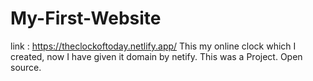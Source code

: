 # My-First-Website
link : https://theclockoftoday.netlify.app/ 
This my online clock which I created, now I have given it domain by netify.
This was a Project.
Open source.
